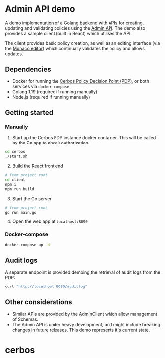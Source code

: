 # Admin API demo

A demo implementation of a Golang backend with APIs for creating, updating and validating policies using the [Admin API](https://docs.cerbos.dev/cerbos/latest/api/admin_api.html). The demo also provides a sample client (built in React) which utilises the API.

The client provides basic policy creation, as well as an editing interface (via the [Monaco editor](https://microsoft.github.io/monaco-editor/)) which continually validates the policy and allows updates.

## Dependencies

- Docker for running the [Cerbos Policy Decision Point (PDP)](https://docs.cerbos.dev/cerbos/latest/installation/container.html), or both services via `docker-compose`
- Golang 1.19 (required if running manually)
- Node.js (required if running manually)

## Getting started

### Manually

1. Start up the Cerbos PDP instance docker container. This will be called by the Go app to check authorization.

```sh
cd cerbos
./start.sh
```

2. Build the React front end

```sh
# from project root
cd client
npm i
npm run build
```

3. Start the Go server

```sh
# from project root
go run main.go
```

4. Open the web app at `localhost:8090`

### Docker-compose

```sh
docker-compose up -d
```

## Audit logs

A separate endpoint is provided demoing the retrieval of audit logs from the PDP:

```sh
curl "http://localhost:8090/auditlog"
```

## Other considerations

- Similar APIs are provided by the AdminClient which allow management of Schemas.
- The Admin API is under heavy development, and might include breaking changes in future releases. This demo represents it's current state.
# cerbos
